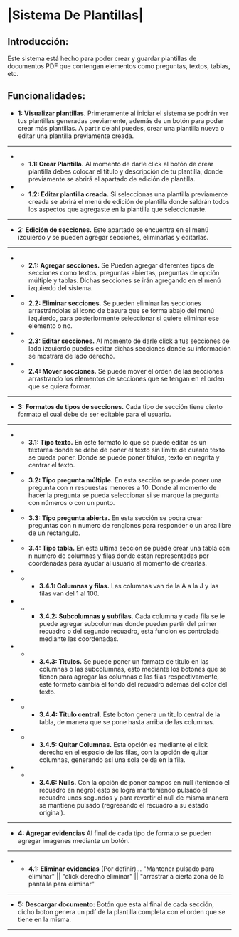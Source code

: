 # **|Sistema De Plantillas|**
## Introducción: 
Este sistema está hecho para poder crear y guardar plantillas de documentos PDF que contengan elementos como preguntas, textos, tablas, etc. 

## Funcionalidades:
- **1: Visualizar plantillas.**
    Primeramente al iniciar el sistema se podrán ver tus plantillas generadas previamente, además de un botón para poder crear más plantillas. A partir de ahí puedes, crear una plantilla nueva o editar una plantilla previamente creada.
---
- - **1.1: Crear Plantilla.** Al momento de darle click al botón de crear plantilla debes colocar el título y descripción de tu plantilla, donde previamente se abrirá el apartado de edición de plantilla.

- - **1.2: Editar plantilla creada.** Si seleccionas una plantilla previamente creada se abrirá el menú de edición de plantilla donde saldrán todos los aspectos que agregaste en la plantilla que seleccionaste.
---

- **2: Edición de secciones.** Este apartado se encuentra en el menú izquierdo y se pueden agregar secciones, eliminarlas y editarlas.
----
- - **2.1: Agregar secciones.** Se Pueden agregar diferentes tipos de secciones como textos, preguntas abiertas, preguntas de opción múltiple y tablas. Dichas secciones se irán agregando en el menú izquierdo del sistema.
- - **2.2: Eliminar secciones.** Se pueden eliminar las secciones arrastrándolas al icono de basura que se forma abajo del menú izquierdo, para posteriormente seleccionar si quiere eliminar ese elemento o no.
- - **2.3: Editar secciones.** Al momento de darle click a tus secciones de lado izquierdo puedes editar dichas secciones donde su información se mostrara de lado derecho.
- - **2.4: Mover secciones.** Se puede mover el orden de las secciones arrastrando los elementos de secciones que se tengan en el orden que se quiera formar.
---
- **3: Formatos de tipos de secciones.** Cada tipo de sección tiene cierto formato el cual debe de ser editable para el usuario.
----
- - **3.1: Tipo texto.**  En este formato lo que se puede editar es un textarea donde se debe de poner el texto sin límite de cuanto texto se pueda poner. Donde se puede poner títulos, texto en negrita y centrar el texto.
- - **3.2: Tipo pregunta múltiple.** En esta sección se puede poner una pregunta con **n** respuestas menores a 10. Donde al momento de hacer la pregunta se pueda seleccionar si se marque la pregunta con números o con un punto. 
- - **3.3: Tipo pregunta abierta.** En esta sección se podra crear preguntas con n numero de renglones para responder o un area libre de un rectangulo. 
- - **3.4: Tipo tabla.** En esta ultima sección se puede crear una tabla con n numero de columnas y filas donde estan representadas por coordenadas para ayudar al usuario al momento de crearlas.
- - - **3.4.1: Columnas y filas.** Las columnas van de la A a la J y las filas van del 1 al 100. 

- - - **3.4.2: Subcolumnas y subfilas.** Cada columna y cada fila se le puede agregar subcolumnas donde pueden partir del primer recuadro o del segundo recuadro, esta funcion es controlada mediante las coordenadas.

- - - **3.4.3: Titulos.** Se puede poner un formato de titulo en las columnas o las subcolumnas, esto mediante los botones que se tienen para agregar las columnas o las filas respectivamente, este formato cambia el fondo del recuadro ademas del color del texto.

- - - **3.4.4: Titulo central.** Este boton genera un titulo central de la tabla, de manera que se pone hasta arriba de las columnas.

- - - **3.4.5: Quitar Columnas.** Esta opción es mediante el click derecho en el espacio de las filas, con la opción de quitar columnas, generando asi una sola celda en la fila.

- - - **3.4.6: Nulls.** Con la opción de poner campos en null (teniendo el recuadro en negro) esto se logra manteniendo pulsado el recuadro unos segundos y para revertir el null de misma manera se mantiene pulsado (regresando el recuadro a su estado original).
---
- **4: Agregar evidencias**
Al final de cada tipo de formato se pueden agregar imagenes mediante un botón.
---
- - **4.1: Eliminar evidencias** (Por definir)... "Mantener pulsado para eliminar" || "click derecho eliminar" || "arrastrar a cierta zona de la pantalla para eliminar"
---
- **5: Descargar documento:** Botón que esta al final de cada sección, dicho boton genera un pdf de la plantilla completa con el orden que se tiene en la misma.
---
